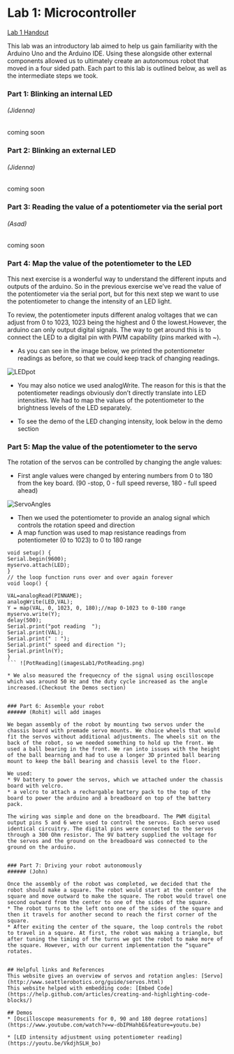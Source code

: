 # Lab 1: Microcontroller

[Lab 1 Handout](https://cei-lab.github.io/ece3400/lab1.html)

This lab was an introductory lab aimed to help us gain familiarity with the Arduino Uno and the Arduino IDE. Using these alongside other external components allowed us to ultimately create an autonomous robot that moved in a four sided path. Each part to this lab is outlined below, as well as the intermediate steps we took.


### Part 1: Blinking an internal LED 
###### (Jidenna)

coming soon


### Part 2: Blinking an external LED 
###### (Jidenna)

coming soon


### Part 3: Reading the value of a potentiometer via the serial port 
######  (Asad)

coming soon







### Part 4: Map the value of the potentiometer to the LED 

This next exercise is a wonderful way to understand the different inputs and outputs of the arduino. So in the previous exercise we’ve read the value of the potentiometer via the serial port, but for this next step we want to use the potentiometer to change the intensity of an LED light. 

To review, the potentiometer inputs different analog voltages that we can adjust from 0 to 1023, 1023 being the highest and 0 the lowest.However, the arduino can only output digital signals. The way to get around this is to connect the LED to a digital pin with PWM capability (pins marked with ~). 

  * As you can see in the image below, we printed the potentiometer readings as before, so that we could keep track of changing readings. 

![LEDpot](imagesLab1/LEDpot.png)


  * You may also notice we used analogWrite. The reason for this is that the potentiometer readings obviously don’t directly translate into LED intensities. We had to map the values of the potentiometer to the brightness levels of the LED separately.

  * To see the demo of the LED changing intensity, look below in the demo section







### Part 5: Map the value of the potentiometer to the servo 

The rotation of the servos can be controlled by changing the angle values:
   * First angle values were changed by entering numbers from 0 to 180 from the key board. (90 -stop, 0 - full speed reverse, 180 - full speed ahead)

![ServoAngles](imagesLab1/ServoAngles.png)
     
   * Then we used the potentiometer to provide an analog signal which controls the rotation speed and direction
   * A map function was used to map resistance readings from potentiometer (0 to 1023) to 0 to 180 range
   ```
   void setup() {
  Serial.begin(9600);
  myservo.attach(LED); 
}
// the loop function runs over and over again forever
void loop() {
 
  VAL=analogRead(PINNAME);
  analogWrite(LED,VAL);
  Y = map(VAL, 0, 1023, 0, 180);//map 0-1023 to 0-180 range
  myservo.write(Y);
  delay(500);
  Serial.print("pot reading  ");
  Serial.print(VAL);
  Serial.print(" : ");
  Serial.print(" speed and direction ");
  Serial.println(Y);
}
   ``` ![PotReading](imagesLab1/PotReading.png)
   
   * We also measured the frequecncy of the signal using oscilloscope which was around 50 Hz and the duty cycle increased as the angle increased.(Checkout the Demos section)
   

### Part 6: Assemble your robot 
###### (Rohit) will add images

We began assembly of the robot by mounting two servos under the chassis board with premade servo mounts. We choice wheels that would fit the servos without additional adjustments. The wheels sit on the back of the robot, so we needed something to hold up the front. We used a ball bearing in the front. We ran into issues with the height of the ball bearning and had to use a longer 3D printed ball bearing mount to keep the ball bearing and chassis level to the floor. 

We used:
  * 9V battery to power the servos, which we attached under the chassis board with velcro. 
  * a velcro to attach a rechargable battery pack to the top of the board to power the arduino and a breadboard on top of the battery pack. 

The wiring was simple and done on the breadboard. The PWM digital output pins 5 and 6 were used to control the servos. Each servo used identical circuitry. The digital pins were connected to the servos through a 300 Ohm resistor. The 9V battery supplied the voltage for the servos and the ground on the breadboard was connected to the ground on the arduino.


### Part 7: Driving your robot autonomously 
###### (John)

Once the assembly of the robot was completed, we decided that the robot should make a square. The robot would start at the center of the square and move outward to make the square. The robot would travel one second outward from the center to one of the sides of the square. 
  * The robot turns to the left onto one of the sides of the square and then it travels for another second to reach the first corner of the square. 
  * After exiting the center of the square, the loop controls the robot to travel in a square. At first, the robot was making a triangle, but after tuning the timing of the turns we got the robot to make more of the square. However, with our current implementation the “square” rotates.


## Helpful links and References
This website gives an overview of servos and rotation angles: [Servo](http://www.seattlerobotics.org/guide/servos.html)
This website helped with embedding code: [Embed Code](https://help.github.com/articles/creating-and-highlighting-code-blocks/)

## Demos
  * [Oscilloscope measurements for 0, 90 and 180 degree rotations](https://www.youtube.com/watch?v=w-dbIPHahbE&feature=youtu.be)

* [LED intensity adjustment using potentiometer reading](https://youtu.be/VkdjhSLH_bo)
